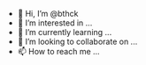 - 👋 Hi, I’m @bthck
- 👀 I’m interested in ...
- 🌱 I’m currently learning ...
- 💞️ I’m looking to collaborate on ...
- 📫 How to reach me ...

<!---
bthck/bthck is a ✨ special ✨ repository because its `README.md` (this file) appears on your GitHub profile.
You can click the Preview link to take a look at your changes.
--->
